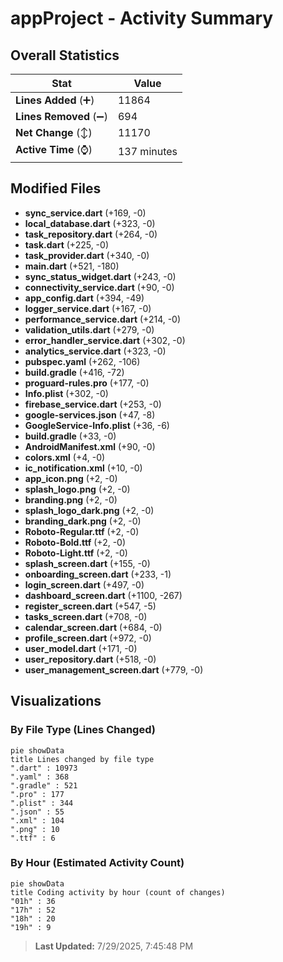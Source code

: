 # appProject - Activity Summary 

## Overall Statistics

| Stat                   | Value                                                             |
| ---------------------- | ----------------------------------------------------------------- |
| **Lines Added** (➕)   | 11864                                          |
| **Lines Removed** (➖) | 694                                        |
| **Net Change** (↕)    | 11170                |
| **Active Time** (⌚)   | 137 minutes |


## Modified Files
- **sync_service.dart** (+169, -0)
- **local_database.dart** (+323, -0)
- **task_repository.dart** (+264, -0)
- **task.dart** (+225, -0)
- **task_provider.dart** (+340, -0)
- **main.dart** (+521, -180)
- **sync_status_widget.dart** (+243, -0)
- **connectivity_service.dart** (+90, -0)
- **app_config.dart** (+394, -49)
- **logger_service.dart** (+167, -0)
- **performance_service.dart** (+214, -0)
- **validation_utils.dart** (+279, -0)
- **error_handler_service.dart** (+302, -0)
- **analytics_service.dart** (+323, -0)
- **pubspec.yaml** (+262, -106)
- **build.gradle** (+416, -72)
- **proguard-rules.pro** (+177, -0)
- **Info.plist** (+302, -0)
- **firebase_service.dart** (+253, -0)
- **google-services.json** (+47, -8)
- **GoogleService-Info.plist** (+36, -6)
- **build.gradle** (+33, -0)
- **AndroidManifest.xml** (+90, -0)
- **colors.xml** (+4, -0)
- **ic_notification.xml** (+10, -0)
- **app_icon.png** (+2, -0)
- **splash_logo.png** (+2, -0)
- **branding.png** (+2, -0)
- **splash_logo_dark.png** (+2, -0)
- **branding_dark.png** (+2, -0)
- **Roboto-Regular.ttf** (+2, -0)
- **Roboto-Bold.ttf** (+2, -0)
- **Roboto-Light.ttf** (+2, -0)
- **splash_screen.dart** (+155, -0)
- **onboarding_screen.dart** (+233, -1)
- **login_screen.dart** (+497, -0)
- **dashboard_screen.dart** (+1100, -267)
- **register_screen.dart** (+547, -5)
- **tasks_screen.dart** (+708, -0)
- **calendar_screen.dart** (+684, -0)
- **profile_screen.dart** (+972, -0)
- **user_model.dart** (+171, -0)
- **user_repository.dart** (+518, -0)
- **user_management_screen.dart** (+779, -0)

## Visualizations

### By File Type (Lines Changed)

```mermaid
pie showData
title Lines changed by file type
".dart" : 10973
".yaml" : 368
".gradle" : 521
".pro" : 177
".plist" : 344
".json" : 55
".xml" : 104
".png" : 10
".ttf" : 6
```

### By Hour (Estimated Activity Count)

```mermaid
pie showData
title Coding activity by hour (count of changes)
"01h" : 36
"17h" : 52
"18h" : 20
"19h" : 9
```


> **Last Updated:** 7/29/2025, 7:45:48 PM